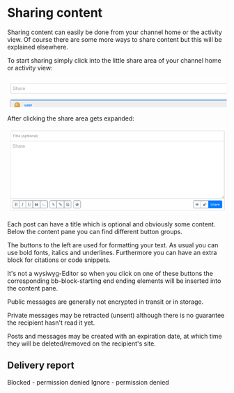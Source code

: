 # Sharing content

Sharing content can easily be done from your channel home or the activity view. Of course there are some more ways to share content but this will be explained elsewhere.

To start sharing simply click into the little share area of your channel home or activity view:

 ![Share content collapsed](./assets/share_content_collapsed.png)

After clicking the share area gets expanded:

![Share content expanded](./assets/share_content_expanded.png)

Each post can have a title which is optional and obviously some content.
Below the content pane you can find different button groups.

The buttons to the left are used for formatting your text. As usual you can use bold fonts, italics and underlines. Furthermore you can have an extra block for citations or code snippets.

It's not a wysiwyg-Editor so when you click on one of these buttons the corresponding bb-block-starting end ending elements will be inserted into the content pane.

Public messages are generally not encrypted in transit or in storage.  

Private messages may be retracted (unsent) although there is no guarantee the recipient hasn't read it yet.

Posts and messages may be created with an expiration date, at which time they will be deleted/removed on the recipient's site.  

## Delivery report
Blocked - permission denied
Ignore - permission denied
